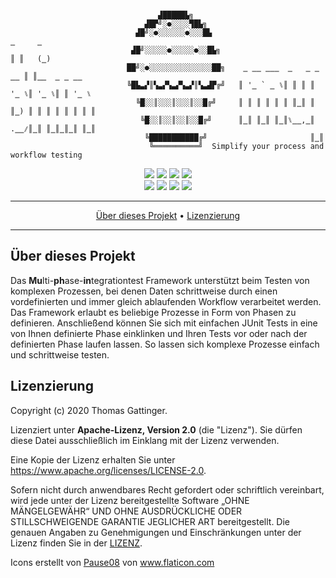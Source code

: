 <pre><code>
                                 ▟█████▙╗                                               
                              ▟█▛╝░●░░░░▜█▙╗                                            
                            ▟█╝░●░░░░░░●░░░█▙                             ‗     ‗       
                           ▟█╝░░░░░●░░░░░●░░█▙╗                          ║ ║   (‗)      
                          ██╝░●░░░░░░░░░░░░░░██╗    ‗ ‗‗ ‗‗‗  ‗   ‗ ‗ ‗‗ ║ ║‗‗  ‗ ‗ ‗‗  
                          ╚█▙▃▞║▚▃▞▚▃▞▚▃▞║▚▃▟▛╔╝   ║ '‗ ` ‗ ⑊║ ║ ║ ║ '‗ ⑊║ '‗ ⑊║ ║ '‗ ⑊ 
                            ╚█░░║░░░║░░░║░░█╔╝     ║ ║ ║ ║ ║ ║ ║‗║ ║ ║‗) ║ ║ ║ ║ ║ ║ ║ ║
                             ╚█░░║░░║░░║░░█╔╝      ║‗║ ║‗║ ║‗║⑊‗‗,‗║ .‗‗ ⃫║‗║ ║‗║‗║‗║ ║‗║
                              ╚███████████╔╝                       ║‗║                  
                               ╚══════════╝  Simplify your process and workflow testing 
</code></pre>

<p align="center">
    <a href="https://github.com/morrigan-dev/muphin-framework/actions/workflows/build-job.yml" title="Build Job"><img src="https://img.shields.io/github/workflow/status/morrigan-dev/muphin-framework/Run%20snapshot%20build-job?logo=GitHub"></a>
    <a href="https://github.com/morrigan-dev/muphin-framework/actions/workflows/quality-job.yml" title="Quality Job"><img src="https://img.shields.io/github/workflow/status/morrigan-dev/muphin-framework/Run%20quality%20build-job?label=quality-build&logo=GitHub"></a>
    <a href="https://github.com/morrigan-dev/muphin-framework/blob/main/LICENSE" title="License"><img src="https://img.shields.io/github/license/morrigan-dev/muphin-framework?logo=GitHub"></a>
    <a href="https://github.com/morrigan-dev/muphin-framework" title="Last Commit"><img src="https://img.shields.io/github/last-commit/morrigan-dev/muphin-framework?logo=GitHub"></a>
	<br>    
    <a href="https://sonarcloud.io/dashboard?id=morrigan-dev_muphin-framework" title="Quality Gate"><img src="https://img.shields.io/sonar/quality_gate/morrigan-dev_muphin-framework?logo=SonarCloud&server=https%3A%2F%2Fsonarcloud.io"></a>
    <a href="https://sonarcloud.io/dashboard?id=morrigan-dev_muphin-framework" title="Successful tests"><img src="https://img.shields.io/sonar/test_success_density/morrigan-dev_muphin-framework?logo=SonarCloud&server=https%3A%2F%2Fsonarcloud.io"></a>
    <a href="https://sonarcloud.io/dashboard?id=morrigan-dev_muphin-framework" title="Coverage"><img src="https://img.shields.io/sonar/coverage/morrigan-dev_muphin-framework?logo=SonarCloud&server=https%3A%2F%2Fsonarcloud.io"></a>
    <a href="https://sonarcloud.io/dashboard?id=morrigan-dev_muphin-framework" title="Lines of code"><img src="https://sonarcloud.io/api/project_badges/measure?project=morrigan-dev_muphin-framework&metric=ncloc"></a>
</p>

<hr />
<p align="center">
    <a href="#über-dieses-projekt">Über dieses Projekt</a> •
    <a href="#lizenzierung">Lizenzierung</a>
</p>
<hr />

## Über dieses Projekt

Das <b>Mu</b>lti-<b>ph</b>ase-<b>in</b>tegrationtest Framework unterstützt beim Testen von komplexen Prozessen, bei denen Daten schrittweise durch einen vordefinierten und immer gleich ablaufenden Workflow verarbeitet werden. Das Framework erlaubt es beliebige Prozesse in Form von Phasen zu definieren. Anschließend können Sie sich mit einfachen JUnit Tests in eine von Ihnen definierte Phase einklinken und Ihren Tests vor oder nach der definierten Phase laufen lassen. So lassen sich komplexe Prozesse einfach und schrittweise testen. 

## Lizenzierung

Copyright (c) 2020 Thomas Gattinger.

Lizenziert unter **Apache-Lizenz, Version 2.0** (die "Lizenz"). Sie dürfen diese Datei ausschließlich im Einklang mit 
der Lizenz verwenden.

Eine Kopie der Lizenz erhalten Sie unter https://www.apache.org/licenses/LICENSE-2.0.

Sofern nicht durch anwendbares Recht gefordert oder schriftlich vereinbart, wird jede unter der Lizenz bereitgestellte 
Software „OHNE MÄNGELGEWÄHR“ UND OHNE AUSDRÜCKLICHE ODER STILLSCHWEIGENDE GARANTIE JEGLICHER ART bereitgestellt. 
Die genauen Angaben zu Genehmigungen und Einschränkungen unter der Lizenz finden Sie in der [LIZENZ](LICENSE).


<div>Icons erstellt von <a href="https://www.flaticon.com/de/autoren/pause08" title="Pause08">Pause08</a> von <a href="https://www.flaticon.com/de/" title="Flaticon">www.flaticon.com</a></div>
